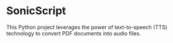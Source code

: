 # SonicScript
This Python project leverages the power of text-to-speech (TTS) technology to convert PDF documents into audio files. 
